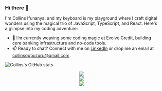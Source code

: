 ### Hi there 👋

I'm Collins Ifunanya, and my keyboard is my playground where I craft digital wonders using the magical trio of JavaScript, TypeScript, and  React. Here's a glimpse into my coding adventure:

- 🔭 I’m currently weaving some coding magic at Evolve Credit, building core banking infrastructure and no-code tools.
- 📫 Ready to chat? Connect with me on [LinkedIn](https://www.linkedin.com/in/collins-ogbuzuru/) or drop me an email at collinsogbuzuru@gmail.com.

![Collins's GitHub stats]()

<p align="center">
  <img src="https://github-readme-stats-nu-six-56.vercel.app/api?username=ifunanyacollins&theme=dark&hide_border=false&include_all_commits=true&count_private=true" /> <br />
  <img src="https://github-readme-streak-stats.herokuapp.com/?user=ifunanyacollins&theme=dark&hide_border=false"><br />
  <img src="https://github-readme-stats.vercel.app/api/top-langs/?username=ifunanyacollins&theme=dark&hide_border=false&include_all_commits=true&count_private=true&layout=compact">
</p>


